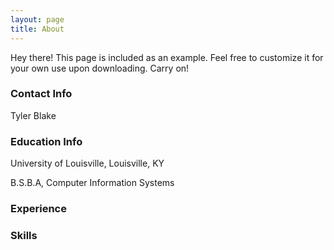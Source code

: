 ```yaml
---
layout: page
title: About
---
```


<p class="message">
  Hey there! This page is included as an example. Feel free to customize it for your own use upon downloading. Carry on!
</p>

### Contact Info
<p>Tyler Blake</p>
<p></p>



### Education Info
<p>University of Louisville, Louisville, KY</p>
<p>B.S.B.A, Computer Information Systems</p>

### Experience



### Skills
